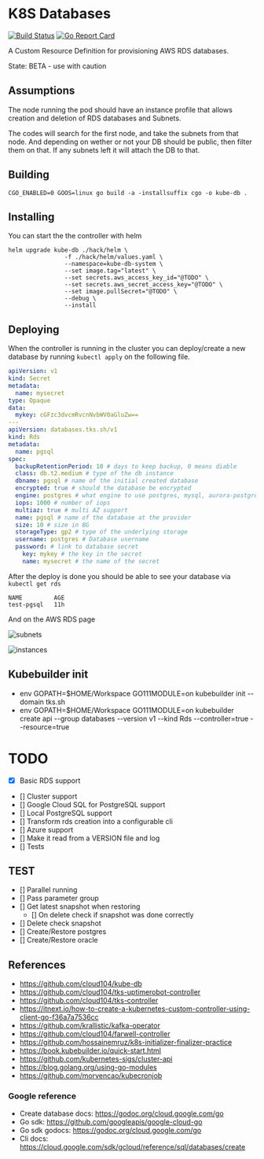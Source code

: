 # K8S Databases

[![Build Status](https://travis-ci.org/cloud104/kube-db.svg?branch=master)](https://travis-ci.org/sorenmat/kube-db)
[![Go Report Card](https://goreportcard.com/badge/github.com/cloud104/kube-db)](https://goreportcard.com/report/github.com/cloud104/kube-db)

A Custom Resource Definition for provisioning AWS RDS databases.

State: BETA - use with caution

## Assumptions

The node running the pod should have an instance profile that allows creation and deletion of RDS databases and Subnets.

The codes will search for the first node, and take the subnets from that node. And depending on wether or not your DB should be public, then filter them on that. If any subnets left it will attach the DB to that.

## Building

`CGO_ENABLED=0 GOOS=linux go build -a -installsuffix cgo -o kube-db .`

## Installing

You can start the the controller with helm
```
helm upgrade kube-db ./hack/helm \
                -f ./hack/helm/values.yaml \
                --namespace=kube-db-system \
                --set image.tag="latest" \
                --set secrets.aws_access_key_id="@TODO" \
                --set secrets.aws_secret_access_key="@TODO" \
                --set image.pullSecret="@TODO" \
                --debug \
                --install
```

## Deploying

When the controller is running in the cluster you can deploy/create a new database by running `kubectl apply` on the following
file.

```yaml
apiVersion: v1
kind: Secret
metadata:
  name: mysecret
type: Opaque
data:
  mykey: cGFzc3dvcmRvcnNvbWV0aGluZw==
---
apiVersion: databases.tks.sh/v1
kind: Rds
metadata:
  name: pgsql
spec:
  backupRetentionPeriod: 10 # days to keep backup, 0 means diable
  class: db.t2.medium # type of the db instance
  dbname: pgsql # name of the initial created database
  encrypted: true # should the database be encrypted
  engine: postgres # what engine to use postgres, mysql, aurora-postgresql etc.
  iops: 1000 # number of iops
  multiaz: true # multi AZ support
  name: pgsql # name of the database at the provider
  size: 10 # size in BG
  storageType: gp2 # type of the underlying storage
  username: postgres # Database username
  password: # link to database secret
    key: mykey # the key in the secret
    name: mysecret # the name of the secret
```

After the deploy is done you should be able to see your database via `kubectl get rds`

```shell
NAME         AGE
test-pgsql   11h
```

And on the AWS RDS page

![subnets](docs/subnet.png "DB instance subnets")

![instances](docs/instances.png "DB instance")

## Kubebuilder init

- env GOPATH=$HOME/Workspace  GO111MODULE=on kubebuilder init --domain tks.sh
- env GOPATH=$HOME/Workspace GO111MODULE=on kubebuilder create api --group databases --version v1 --kind Rds --controller=true --resource=true

# TODO

- [X] Basic RDS support
- [] Cluster support
- [] Google Cloud SQL for PostgreSQL support
- [] Local PostgreSQL support
- [] Transform rds creation into a configurable cli
- [] Azure support
- [] Make it read from a VERSION file and log
- [] Tests

## TEST

- [] Parallel running
- [] Pass parameter group
- [] Get latest snapshot when restoring
  - [] On delete check if snapshot was done correctly
- [] Delete check snapshot
- [] Create/Restore postgres
- [] Create/Restore oracle

## References

- https://github.com/cloud104/kube-db
- https://github.com/cloud104/tks-uptimerobot-controller
- https://github.com/cloud104/tks-controller
- https://itnext.io/how-to-create-a-kubernetes-custom-controller-using-client-go-f36a7a7536cc
- https://github.com/krallistic/kafka-operator
- https://github.com/cloud104/farwell-controller
- https://github.com/hossainemruz/k8s-initializer-finalizer-practice
- https://book.kubebuilder.io/quick-start.html
- https://github.com/kubernetes-sigs/cluster-api
- https://blog.golang.org/using-go-modules
- https://github.com/morvencao/kubecronjob

### Google reference

- Create database docs: https://godoc.org/cloud.google.com/go
- Go sdk: https://github.com/googleapis/google-cloud-go
- Go sdk godocs: https://godoc.org/cloud.google.com/go
- Cli docs: https://cloud.google.com/sdk/gcloud/reference/sql/databases/create
